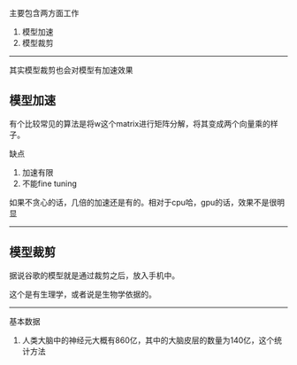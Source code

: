 主要包含两方面工作

1. 模型加速
2. 模型裁剪

---

其实模型裁剪也会对模型有加速效果

## 模型加速
有个比较常见的算法是将w这个matrix进行矩阵分解，将其变成两个向量乘的样子。

缺点

1. 加速有限
2. 不能fine tuning

如果不贪心的话，几倍的加速还是有的。相对于cpu哈，gpu的话，效果不是很明显

---


## 模型裁剪

据说谷歌的模型就是通过裁剪之后，放入手机中。

这个是有生理学，或者说是生物学依据的。


---

基本数据

1. 人类大脑中的神经元大概有860亿，其中的大脑皮层的数量为140亿，这个统计方法
